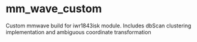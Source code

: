 # mm_wave_custom
Custom mmwave build for iwr1843isk module. Includes dbScan clustering implementation and ambiguous coordinate transformation
